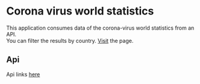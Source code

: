 # Corona virus world statistics
 
This application consumes data of the corona-virus world statistics from an API.  
You can filter the results by country. [Visit](https://theodrom.github.io/corona-stats/) the page.

## Api

Api links [here](https://rapidapi.com/api-sports/api/covid-193?endpoint=apiendpoint_2feca6f0-0f58-40b7-9196-98c45c7d5083)
